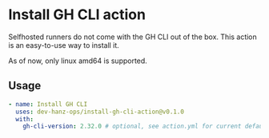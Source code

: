 # Install GH CLI action

Selfhosted runners do not come with the GH CLI out of the box. This action is an easy-to-use way to install it.

As of now, only linux amd64 is supported.

## Usage

```yaml
- name: Install GH CLI
  uses: dev-hanz-ops/install-gh-cli-action@v0.1.0
  with:
    gh-cli-version: 2.32.0 # optional, see action.yml for current default
```
